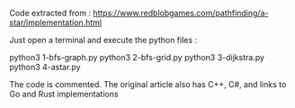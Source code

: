 Code extracted from : https://www.redblobgames.com/pathfinding/a-star/implementation.html

Just open a terminal and execute the python files :

python3 1-bfs-graph.py
python3 2-bfs-grid.py
python3 3-dijkstra.py
python3 4-astar.py

The code is commented.
The original article also has C++, C#, and links to Go and Rust implementations